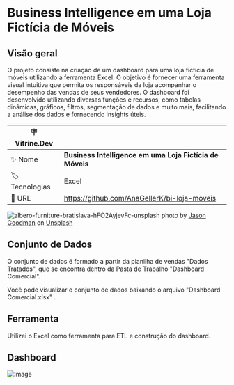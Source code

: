 # Business Intelligence em uma Loja Fictícia de Móveis

## Visão geral
O projeto consiste na criação de um dashboard para uma loja fictícia de móveis utilizando a ferramenta Excel. O objetivo é fornecer uma ferramenta visual intuitiva que permita os responsáveis da loja acompanhar o desempenho das vendas de seus vendedores. O dashboard foi desenvolvido utilizando diversas funções e recursos, como tabelas dinâmicas, gráficos, filtros, segmentação de dados e muito mais, facilitando a análise dos dados e fornecendo insights úteis.

| :placard: Vitrine.Dev | |
| -------------  | --- |
| :sparkles: Nome        | **Business Intelligence em uma Loja Fictícia de Móveis**
| :label: Tecnologias | Excel
| :rocket: URL         | https://github.com/AnaGellerK/bi-loja-moveis


![albero-furniture-bratislava-hFO2AyjevFc-unsplash](https://github.com/AnaGellerK/bi-loja-moveis/assets/121059249/4543c820-5fe0-4eb1-9ec9-8b0de37fe9b1#vitrinedev)
photo by [Jason Goodman](https://unsplash.com/pt-br/@alberofurniture) on [Unsplash](https://unsplash.com/)


## Conjunto de Dados
O conjunto de dados é formado a partir da planilha de vendas "Dados Tratados", que se encontra dentro da Pasta de Trabalho "Dashboard Comercial".

Você pode visualizar o conjunto de dados baixando o arquivo "Dashboard Comercial.xlsx" .

## Ferramenta 
Utilizei o Excel como ferramenta para ETL e construção do dashboard.

## Dashboard

![image](https://github.com/AnaGellerK/dashboard-comercial-excel/assets/121059249/e81b8ea7-f82a-47ed-9186-eccc5969ee15)



